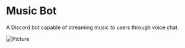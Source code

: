 # Music Bot

A Discord bot capable of streaming music to users through voice chat.



![Picture](https://cdn.discordapp.com/attachments/572605068768182277/934308363339194409/Capture.PNG)
